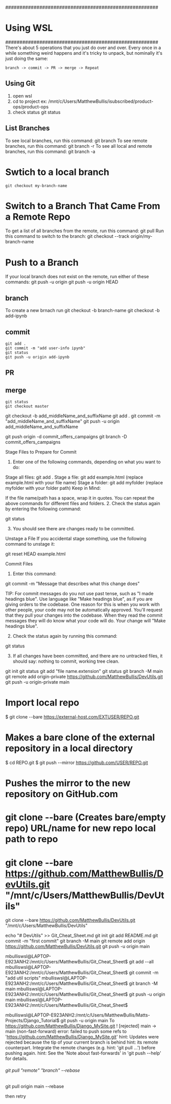 ######################################################
# Using WSL
######################################################
There's about 5 operations that you just do over and over. Every once in a while something weird happens and it's tricky to unpack, but nominally it's just doing the same:

    branch -> commit -> PR -> merge -> Repeat

## Using Git
1. open wsl
2. cd to project ex: /mnt/c/Users/MatthewBullis/isubscribed/product-ops/product-ops
3. check status
    git status

## List Branches
To see local branches, run this command:
    git branch
To see remote branches, run this command:
    git branch -r
To see all local and remote branches, run this command:
    git branch -a

# Swtich to a local branch 
    git checkout my-branch-name

# Switch to a Branch That Came From a Remote Repo
To get a list of all branches from the remote, run this command:
    git pull
Run this command to switch to the branch:
    git checkout --track origin/my-branch-name

# Push to a Branch
If your local branch does not exist on the remote, run either of these commands:
    git push -u origin
    git push -u origin HEAD

## branch
To create a new brnach run git checkout -b branch-name
    git checkout -b add-ipynb

## commit
    git add .
    git commit -m "add user-info ipynb"
    git status
    git push -u origin add-ipynb
## PR

## merge
    git status
    git checkout master

git checkout -b add_middleName_and_suffixName
git add . 
git commit -m "add_middleName_and_suffixName"
git push -u origin add_middleName_and_suffixName

git push origin -d commit_offers_campaigns
git branch -D commit_offers_campaigns

Stage Files to Prepare for Commit
1. Enter one of the following commands, depending on what you want to do:

Stage all files: git add .
Stage a file: git add example.html (replace example.html with your file name)
Stage a folder: git add myfolder (replace myfolder with your folder path)
Keep in Mind:

If the file name/path has a space, wrap it in quotes.
You can repeat the above commands for different files and folders.
2. Check the status again by entering the following command:

git status

3. You should see there are changes ready to be committed.

Unstage a File
If you accidental stage something, use the following command to unstage it:

git reset HEAD example.html

Commit Files
1. Enter this command:

git commit -m "Message that describes what this change does"

TIP: For commit messages do you not use past tense, such as "I made headings blue". Use language like "Make headings blue", as if you are giving orders to the codebase. One reason for this is when you work with other people, your code may not be automatically approved. You'll request that they pull your changes into the codebase. When they read the commit messages they will do know what your code will do. Your change will "Make headings blue".

2. Check the status again by running this command:

git status

3. If all changes have been committed, and there are no untracked files, it should say: nothing to commit, working tree clean.


git init
git status
git add "file name.extension"
git status
git branch -M main
git remote add origin-private https://github.com/MatthewBullis/DevUtils.git
git push -u origin-private main



# Import local repo

$ git clone --bare https://external-host.com/EXTUSER/REPO.git
# Makes a bare clone of the external repository in a local directory

$ cd REPO.git
$ git push --mirror https://github.com/USER/REPO.git
# Pushes the mirror to the new repository on GitHub.com


# git clone --bare (Creates bare/empty repo) URL/name for new repo                          local path to repo
# git clone --bare                           https://github.com/MatthewBullis/DevUtils.git "/mnt/c/Users/MatthewBullis/DevUtils"

git clone --bare https://github.com/MatthewBullis/DevUtils.git "/mnt/c/Users/MatthewBullis/DevUtils"

echo "# DevUtils" >> Git_Cheat_Sheet.md
git init
git add README.md
git commit -m "first commit"
git branch -M main
git remote add origin https://github.com/MatthewBullis/DevUtils.git
git push -u origin main

mbulliswsl@LAPTOP-E923ANH2:/mnt/c/Users/MatthewBullis/Git_Cheat_Sheet$ git add --all
mbulliswsl@LAPTOP-E923ANH2:/mnt/c/Users/MatthewBullis/Git_Cheat_Sheet$ git commit -m "add util scripts"
mbulliswsl@LAPTOP-E923ANH2:/mnt/c/Users/MatthewBullis/Git_Cheat_Sheet$ git branch -M main
mbulliswsl@LAPTOP-E923ANH2:/mnt/c/Users/MatthewBullis/Git_Cheat_Sheet$ git push -u origin main
mbulliswsl@LAPTOP-E923ANH2:/mnt/c/Users/MatthewBullis/Git_Cheat_Sheet$ 

mbulliswsl@LAPTOP-E923ANH2:/mnt/c/Users/MatthewBullis/Matts-Projects/Django_Tutorial$ git push -u origin main
To https://github.com/MatthewBullis/Django_MySite.git
 ! [rejected]        main -> main (non-fast-forward)
error: failed to push some refs to 'https://github.com/MatthewBullis/Django_MySite.git'
hint: Updates were rejected because the tip of your current branch is behind
hint: its remote counterpart. Integrate the remote changes (e.g.
hint: 'git pull ...') before pushing again.
hint: See the 'Note about fast-forwards' in 'git push --help' for details.

###### git pull "remote" "branch" --rebase
git pull origin main --rebase

then retry